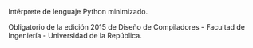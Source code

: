 Intérprete de lenguaje Python minimizado.

Obligatorio de la edición 2015 de Diseño de Compiladores - Facultad de Ingeniería - Universidad de la República.
